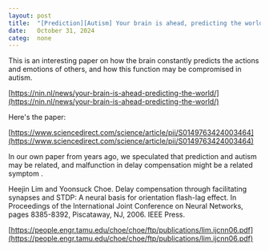 ```yaml
---
layout: post
title:  "[Prediction][Autism] Your brain is ahead, predicting the world, and implcations on autism"
date:   October 31, 2024
categ:  none
---
```






This is an interesting paper on how the brain constantly predicts the actions and emotions of others, and how this function may be compromised in autism. 



[https://nin.nl/news/your-brain-is-ahead-predicting-the-world/](https://nin.nl/news/your-brain-is-ahead-predicting-the-world/)



Here's the paper:



[https://www.sciencedirect.com/science/article/pii/S0149763424003464](https://www.sciencedirect.com/science/article/pii/S0149763424003464)



In our own paper from years ago, we speculated that prediction and autism may be related, and malfunction in delay compensation might be a related symptom .

Heejin Lim and Yoonsuck Choe. Delay compensation through facilitating synapses and STDP: A neural basis for orientation flash-lag effect. In Proceedings of the International Joint Conference on Neural Networks, pages 8385-8392, Piscataway, NJ, 2006. IEEE Press.



[https://people.engr.tamu.edu/choe/choe/ftp/publications/lim.ijcnn06.pdf](https://people.engr.tamu.edu/choe/choe/ftp/publications/lim.ijcnn06.pdf)



 

